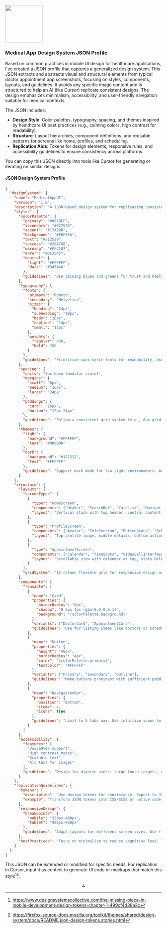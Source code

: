 <img src="https://r2cdn.perplexity.ai/pplx-full-logo-primary-dark%402x.png" class="logo" width="120"/>

### Medical App Design System JSON Profile

Based on common practices in mobile UI design for healthcare applications, I've created a JSON profile that captures a generalized design system. This JSON extracts and abstracts visual and structural elements from typical doctor appointment app screenshots, focusing on styles, components, layouts, and guidelines. It avoids any specific image content and is structured to help an AI (like Cursor) replicate consistent designs. The design emphasizes minimalism, accessibility, and user-friendly navigation suitable for medical contexts.

The JSON includes:

- **Design Style**: Color palettes, typography, spacing, and themes inspired by healthcare UI best practices (e.g., calming colors, high contrast for readability).
- **Structure**: Layout hierarchies, component definitions, and reusable patterns for screens like home, profiles, and scheduling.
- **Replication Aids**: Tokens for design elements, responsive rules, and accessibility guidelines to ensure consistency across platforms.

You can copy this JSON directly into tools like Cursor for generating or iterating on similar designs.

#### JSON Design System Profile

```json
{
  "designSystem": {
    "name": "MedicalAppUI",
    "version": "1.0",
    "description": "A JSON-based design system for replicating consistent medical app interfaces, focusing on doctor appointment and telehealth features.",
    "styles": {
      "colorPalette": {
        "primary": "#007BFF",
        "secondary": "#6C757D",
        "accent": "#17A2B8",
        "background": "#F8F9FA",
        "text": "#212529",
        "success": "#28A745",
        "warning": "#FFC107",
        "error": "#DC3545",
        "neutral": {
          "light": "#FFFFFF",
          "dark": "#343A40"
        },
        "guidelines": "Use calming blues and greens for trust and health themes. Ensure high contrast (e.g., text on background > 4.5:1 ratio) for accessibility[^8][^11]."
      },
      "typography": {
        "fonts": {
          "primary": "Roboto",
          "secondary": "Helvetica",
          "sizes": {
            "heading": "24px",
            "subheading": "18px",
            "body": "16px",
            "caption": "14px",
            "small": "12px"
          },
          "weights": {
            "regular": 400,
            "bold": 700
          }
        },
        "guidelines": "Prioritize sans-serif fonts for readability. Use larger sizes for elderly users or low-vision accessibility. Line height: 1.5 for body text[^17]."
      },
      "spacing": {
        "units": "8px base (modular scale)",
        "margins": {
          "small": "8px",
          "medium": "16px",
          "large": "24px"
        },
        "paddings": {
          "card": "16px",
          "button": "12px 24px"
        },
        "guidelines": "Follow a consistent grid system (e.g., 8px grid) for alignment. Ensure touch targets are at least 48x48px for mobile usability[^11]."
      },
      "themes": {
        "light": {
          "background": "#FFFFFF",
          "text": "#000000"
        },
        "dark": {
          "background": "#121212",
          "text": "#FFFFFF"
        },
        "guidelines": "Support dark mode for low-light environments. Auto-switch based on device settings[^11]."
      }
    },
    "structure": {
      "layouts": {
        "screenTypes": [
          {
            "type": "HomeScreen",
            "components": ["Header", "SearchBar", "CardList", "NavigationBar"],
            "layout": "Vertical stack with top header, central content, bottom navigation."
          },
          {
            "type": "ProfileScreen",
            "components": ["Avatar", "InfoSection", "ButtonGroup", "ScheduleCalendar"],
            "layout": "Top profile image, middle details, bottom actions."
          },
          {
            "type": "AppointmentScreen",
            "components": ["Calendar", "TimeSlots", "VideoCallInterface", "ConfirmationButton"],
            "layout": "Scrollable view with calendar at top, slots below, call controls centered."
          }
        ],
        "gridSystem": "12-column flexible grid for responsive design across mobile devices."
      },
      "components": {
        "reusable": [
          {
            "name": "Card",
            "properties": {
              "borderRadius": "8px",
              "shadow": "0 2px 4px rgba(0,0,0,0.1)",
              "background": "{colorPalette.background}"
            },
            "variants": ["DoctorCard", "AppointmentCard"],
            "guidelines": "Use for listing items like doctors or schedules. Ensure cards are tappable with ripple feedback[^8]."
          },
          {
            "name": "Button",
            "properties": {
              "height": "48px",
              "borderRadius": "4px",
              "color": "{colorPalette.primary}",
              "textColor": "#FFFFFF"
            },
            "variants": ["Primary", "Secondary", "Outline"],
            "guidelines": "Make buttons prominent with sufficient padding. Include icons for actions like 'Book Now'[^17]."
          },
          {
            "name": "NavigationBar",
            "properties": {
              "position": "Bottom",
              "items": 4,
              "icons": true
            },
            "guidelines": "Limit to 5 tabs max. Use intuitive icons (e.g., home, profile) for quick access[^11]."
          }
        ]
      },
      "accessibility": {
        "features": [
          "VoiceOver support",
          "High contrast modes",
          "Scalable text",
          "Alt text for images"
        ],
        "guidelines": "Design for diverse users: large touch targets, color-blind friendly palettes, and screen reader compatibility[^8][^17]."
      }
    },
    "replicationGuidelines": {
      "tokens": {
        "description": "Use design tokens for consistency. Export to JSON for tools like Style Dictionary to generate code[^4][^5][^6].",
        "example": "Transform JSON tokens into CSS/SCSS or native code (e.g., Swift/Kotlin) for cross-platform replication."
      },
      "responsiveDesign": {
        "breakpoints": {
          "mobile": "320px-480px",
          "tablet": "481px-768px"
        },
        "guidelines": "Adapt layouts for different screen sizes. Use fluid grids and media queries[^11]."
      },
      "bestPractices": "Focus on minimalism to reduce cognitive load. Test for usability in medical contexts (e.g., quick access to scheduling). Iterate with prototypes[^7][^11]."
    }
  }
}
```

This JSON can be extended or modified for specific needs. For replication in Cursor, input it as context to generate UI code or mockups that match this style[^1][^2].

<div style="text-align: center">⁂</div>

[^1]: https://www.designsystemscollective.com/the-missing-piece-in-mobile-development-design-tokens-chapter-1-499cf4d38a2c

[^2]: https://firefox-source-docs.mozilla.org/toolkit/themes/shared/design-system/docs/README.json-design-tokens.stories.html

[^3]: Screenshot-2025-07-14-at-6.35.39-PM.jpg

[^4]: https://help.nintex.com/en-us/nwc/Content/appdev/metadata-objects/v1/designsystem.htm

[^5]: https://github.com/weeeBox/mobile-system-design

[^6]: https://blogs.halodoc.io/simplifying-android-apps-design-with-design-tokens/

[^7]: https://www.youtube.com/watch?v=eRTTlS0zaW8

[^8]: https://fuselabcreative.com/healthcare-app-ui-ux-design-best-practices/

[^9]: https://pageflows.com/resources/what-is-the-json-format-in-ux-design/

[^10]: https://www.figma.com/community/file/1302566707232887096/doctor-appointment-app-ui-kit

[^11]: https://topflightapps.com/ideas/healthcare-mobile-app-design/

[^12]: https://www.designsystemscollective.com/the-missing-piece-in-mobile-development-tokens-to-code-chapter-2-cd386259ce40

[^13]: https://in.pinterest.com/pin/doctor-appointment-app--737464507744926216/

[^14]: https://www.emergobyul.com/news/ui-design-trends-healthcare-and-medical-apps

[^15]: https://blog.prototypr.io/outlining-a-json-structure-to-centralize-data-for-your-design-system-3ed31afe0d45

[^16]: https://www.behance.net/search/projects/doctor appointment app

[^17]: https://www.diversido.io/blog/which-interface-design-solutions-should-you-consider-for-your-medical-app

[^18]: https://www.behance.net/search/projects/doctor appointment app ui design?locale=en_US

[^19]: https://fruto.design/case-studies/ui-design-pattern-library-for-healthcare-app-pwa-and-native

[^20]: https://dribbble.com/tags/doctor-appointment

[^21]: https://www.uifry.com/styles-guides/details?style=medical-app-style-guide

